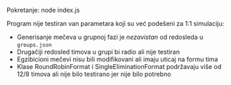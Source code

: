 Pokretanje: node index.js

Program nije testiran van parametara koji su već podešeni za 1:1 simulaciju:
- Generisanje mečeva u grupnoj fazi je *nezavistan* od redosleda u `groups.json`
- Drugačiji redosled timova u grupi bi radio ali nije testiran
- Egzibicioni mečevi nisu bili modifikovani ali imaju uticaj na formu tima
- Klase RoundRobinFormat i SingleEliminationFormat podržavaju više od 12/8 timova ali nije bilo testirano jer nije bilo potrebno
